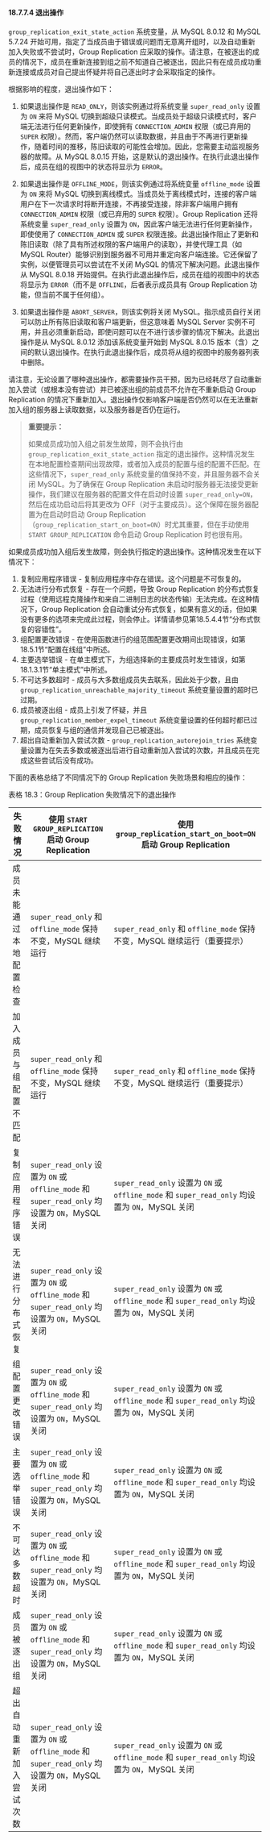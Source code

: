 #### 18.7.7.4 退出操作

`group_replication_exit_state_action` 系统变量，从 MySQL 8.0.12 和 MySQL 5.7.24 开始可用，指定了当成员由于错误或问题而无意离开组时，以及自动重新加入失败或不尝试时，Group Replication 应采取的操作。请注意，在被逐出的成员的情况下，成员在重新连接到组之前不知道自己被逐出，因此只有在成员成功重新连接或成员对自己提出怀疑并将自己逐出时才会采取指定的操作。

根据影响的程度，退出操作如下：

1. 如果退出操作是 `READ_ONLY`，则该实例通过将系统变量 `super_read_only` 设置为 `ON` 来将 MySQL 切换到超级只读模式。当成员处于超级只读模式时，客户端无法进行任何更新操作，即使拥有 `CONNECTION_ADMIN` 权限（或已弃用的 `SUPER` 权限）。然而，客户端仍然可以读取数据，并且由于不再进行更新操作，随着时间的推移，陈旧读取的可能性会增加。因此，您需要主动监视服务器的故障。从 MySQL 8.0.15 开始，这是默认的退出操作。在执行此退出操作后，成员在组的视图中的状态将显示为 `ERROR`。

2. 如果退出操作是 `OFFLINE_MODE`，则该实例通过将系统变量 `offline_mode` 设置为 `ON` 来将 MySQL 切换到离线模式。当成员处于离线模式时，连接的客户端用户在下一次请求时将断开连接，不再接受连接，除非客户端用户拥有 `CONNECTION_ADMIN` 权限（或已弃用的 `SUPER` 权限）。Group Replication 还将系统变量 `super_read_only` 设置为 `ON`，因此客户端无法进行任何更新操作，即使使用了 `CONNECTION_ADMIN` 或 `SUPER` 权限连接。此退出操作阻止了更新和陈旧读取（除了具有所述权限的客户端用户的读取），并使代理工具（如 MySQL Router）能够识别到服务器不可用并重定向客户端连接。它还保留了实例，以便管理员可以尝试在不关闭 MySQL 的情况下解决问题。此退出操作从 MySQL 8.0.18 开始提供。在执行此退出操作后，成员在组的视图中的状态将显示为 `ERROR`（而不是 `OFFLINE`，后者表示成员具有 Group Replication 功能，但当前不属于任何组）。

3. 如果退出操作是 `ABORT_SERVER`，则该实例将关闭 MySQL。指示成员自行关闭可以防止所有陈旧读取和客户端更新，但这意味着 MySQL Server 实例不可用，并且必须重新启动，即使问题可以在不进行该步骤的情况下解决。此退出操作是从 MySQL 8.0.12 添加该系统变量开始到 MySQL 8.0.15 版本（含）之间的默认退出操作。在执行此退出操作后，成员将从组的视图中的服务器列表中删除。

请注意，无论设置了哪种退出操作，都需要操作员干预，因为已经耗尽了自动重新加入尝试（或根本没有尝试）并已被逐出组的前成员不允许在不重新启动 Group Replication 的情况下重新加入。退出操作仅影响客户端是否仍然可以在无法重新加入组的服务器上读取数据，以及服务器是否仍在运行。

> **重要提示：**
>
> 如果成员成功加入组之前发生故障，则不会执行由 `group_replication_exit_state_action` 指定的退出操作。这种情况发生在本地配置检查期间出现故障，或者加入成员的配置与组的配置不匹配。在这些情况下，`super_read_only` 系统变量的值保持不变，并且服务器不会关闭 MySQL。为了确保在 Group Replication 未启动时服务器无法接受更新操作，我们建议在服务器的配置文件在启动时设置 `super_read_only=ON`，然后在成功启动后将其更改为 OFF（对于主要成员）。这个保障在服务器配置为在启动时启动 Group Replication（`group_replication_start_on_boot=ON`）时尤其重要，但在手动使用 `START GROUP_REPLICATION` 命令启动 Group Replication 时也很有用。

如果成员成功加入组后发生故障，则会执行指定的退出操作。这种情况发生在以下情况下：
1. 复制应用程序错误 - 复制应用程序中存在错误。这个问题是不可恢复的。
2. 无法进行分布式恢复 - 存在一个问题，导致 Group Replication 的分布式恢复过程（使用远程克隆操作和来自二进制日志的状态传输）无法完成。在这种情况下，Group Replication 会自动重试分布式恢复，如果有意义的话，但如果没有更多的选项来完成此过程，则会停止。详情请参见第18.5.4.4节“分布式恢复的容错性”。
3. 组配置更改错误 - 在使用函数进行的组范围配置更改期间出现错误，如第18.5.1节“配置在线组”中所述。
4. 主要选举错误 - 在单主模式下，为组选择新的主要成员时发生错误，如第18.1.3.1节“单主模式”中所述。
5. 不可达多数超时 - 成员与大多数组成员失去联系，因此处于少数，且由 `group_replication_unreachable_majority_timeout` 系统变量设置的超时已过期。
6. 成员被逐出组 - 成员上引发了怀疑，并且 `group_replication_member_expel_timeout` 系统变量设置的任何超时都已过期，成员恢复与组的通信并发现自己已被逐出。
7. 超出自动重新加入尝试次数 - `group_replication_autorejoin_tries` 系统变量设置为在失去多数或被逐出后进行自动重新加入尝试的次数，并且成员在完成这些尝试后没有成功。

下面的表格总结了不同情况下的 Group Replication 失败场景和相应的操作：

表格 18.3：Group Replication 失败情况下的退出操作

| 失败情况                 | 使用 `START GROUP_REPLICATION` 启动 Group Replication        | 使用 `group_replication_start_on_boot=ON` 启动 Group Replication |
| ------------------------ | ------------------------------------------------------------ | ------------------------------------------------------------ |
| 成员未能通过本地配置检查 | `super_read_only` 和 `offline_mode` 保持不变，MySQL 继续运行 | `super_read_only` 和 `offline_mode` 保持不变，MySQL 继续运行（重要提示） |
| 加入成员与组配置不匹配   | `super_read_only` 和 `offline_mode` 保持不变，MySQL 继续运行 | `super_read_only` 和 `offline_mode` 保持不变，MySQL 继续运行（重要提示） |
| 复制应用程序错误         | `super_read_only` 设置为 `ON` 或 `offline_mode` 和 `super_read_only` 均设置为 `ON`，MySQL 关闭 | `super_read_only` 设置为 `ON` 或 `offline_mode` 和 `super_read_only` 均设置为 `ON`，MySQL 关闭 |
| 无法进行分布式恢复       | `super_read_only` 设置为 `ON` 或 `offline_mode` 和 `super_read_only` 均设置为 `ON`，MySQL 关闭 | `super_read_only` 设置为 `ON` 或 `offline_mode` 和 `super_read_only` 均设置为 `ON`，MySQL 关闭 |
| 组配置更改错误           | `super_read_only` 设置为 `ON` 或 `offline_mode` 和 `super_read_only` 均设置为 `ON`，MySQL 关闭 | `super_read_only` 设置为 `ON` 或 `offline_mode` 和 `super_read_only` 均设置为 `ON`，MySQL 关闭 |
| 主要选举错误             | `super_read_only` 设置为 `ON` 或 `offline_mode` 和 `super_read_only` 均设置为 `ON`，MySQL 关闭 | `super_read_only` 设置为 `ON` 或 `offline_mode` 和 `super_read_only` 均设置为 `ON`，MySQL 关闭 |
| 不可达多数超时           | `super_read_only` 设置为 `ON` 或 `offline_mode` 和 `super_read_only` 均设置为 `ON`，MySQL 关闭 | `super_read_only` 设置为 `ON` 或 `offline_mode` 和 `super_read_only` 均设置为 `ON`，MySQL 关闭 |
| 成员被逐出组             | `super_read_only` 设置为 `ON` 或 `offline_mode` 和 `super_read_only` 均设置为 `ON`，MySQL 关闭 | `super_read_only` 设置为 `ON` 或 `offline_mode` 和 `super_read_only` 均设置为 `ON`，MySQL 关闭 |
| 超出自动重新加入尝试次数 | `super_read_only` 设置为 `ON` 或 `offline_mode` 和 `super_read_only` 均设置为 `ON`，MySQL 关闭 | `super_read_only` 设置为 `ON` 或 `offline_mode` 和 `super_read_only` 均设置为 `ON`，MySQL 关闭 |

